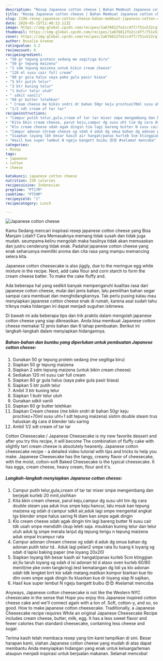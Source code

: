 ```yaml
---
description: "Resep Japanese cotton cheese | Bahan Membuat Japanese cotton cheese Yang Enak Dan Mudah"
title: "Resep Japanese cotton cheese | Bahan Membuat Japanese cotton cheese Yang Enak Dan Mudah"
slug: 1196-resep-japanese-cotton-cheese-bahan-membuat-japanese-cotton-cheese-yang-enak-dan-mudah
date: 2020-05-15T11:48:13.113Z
image: https://img-global.cpcdn.com/recipes/1a676012fe2cc4ff/751x532cq70/japanese-cotton-cheese-foto-resep-utama.jpg
thumbnail: https://img-global.cpcdn.com/recipes/1a676012fe2cc4ff/751x532cq70/japanese-cotton-cheese-foto-resep-utama.jpg
cover: https://img-global.cpcdn.com/recipes/1a676012fe2cc4ff/751x532cq70/japanese-cotton-cheese-foto-resep-utama.jpg
author: Rosalie Greene
ratingvalue: 4.2
reviewcount: 6
recipeingredient:
- "50 gr tepung protein sedang me segitiga biru"
- "50 gr tepung maizena"
- "2 sdm tepung maizena untuk bikin cream cheese"
- "120 ml susu cair full cream"
- "80 gr gula halus saya pake gula pasir biasa"
- "5 btr putih telur"
- "3 btr kuning telur"
- "1 butir telur utuh"
- " sdkit vanili"
- "60 gr butter lelehkan"
- " Cream cheese me bikin sndri dr bahan 50gr keju prochiez70ml susu uht1 sdt tepung maizena sistim double steam trus haluskan dg cara d blender lalu saring"
- "1/2 sdt cream of tar tar"
recipeinstructions:
- "Campur putih telur,gula,cream of tar tar mixer smpe mengembang dan berjejak kurleb 20 mnit,sisihkan"
- "Kita bkin cream cheese, parut keju,campur dg susu uht tim dg cara double steam yaa aduk trus smpe keju hancur, lalu msuk kan tepung maizena xg sdah d campur sdkit air,aduk lagi smpe mengental angkat lgs blender smpe halus saring N diam kan smpe agak dingin"
- "Klo cream cheese sdah agak dingin tim lagi bareng butter N susu cair tdk usah smpe mendidih ckup leleh saja. msukkan kuning telur dan telur utuh aduk lg smpe merata lanjut dg tepung terigu n tepung maizena aduk smpai trcampur rata"
- "Campur adonan chream cheese xg sdah d aduk dg smua bahan dg adonan putih telur td.. Aduk lagi pelan2 smpe rata llu tuang k loyang xg sdah d lapisi baking paper (me loyang 20x20)"
- "Siapkan loyang lbh besar kasih air hangat/panas kurleb 5cm ktinggian air,llu taruh loyang xg sdah d isi adonan td d atasx oven kurleb 60/80 menit(me pke oven tangkring).test kematangan dg lidi ya klo adonan sdah tdk lengket brrt kie sdah matang.matikan kompor biarkan kue tto dlm oven smpe agak dingin llu kluarkan kue dr loyang siap N sajikan,"
- "Hasil kue super lembut N ngeju bangett buibu 😍😍 #selamat mencoba"
categories:
- Resep
tags:
- japanese
- cotton
- cheese

katakunci: japanese cotton cheese 
nutrition: 239 calories
recipecuisine: Indonesian
preptime: "PT17M"
cooktime: "PT59M"
recipeyield: "1"
recipecategory: Lunch

---
```



![Japanese cotton cheese](https://img-global.cpcdn.com/recipes/1a676012fe2cc4ff/751x532cq70/japanese-cotton-cheese-foto-resep-utama.jpg)

Kamu Sedang mencari inspirasi resep japanese cotton cheese yang Bisa Manjain Lidah? Cara Memasaknya memang tidak susah dan tidak juga mudah. seumpama keliru mengolah maka hasilnya tidak akan memuaskan dan justru cenderung tidak enak. Padahal japanese cotton cheese yang enak seharusnya memiliki aroma dan cita rasa yang mampu memancing selera kita.

Japanese cotton cheesecake is also jiggly, due to the meringue egg white mixture in the recipe. Next, add cake flour and corn starch to form the cream cheese batter. To make the cake fluffy and.

Ada beberapa hal yang sedikit banyak mempengaruhi kualitas rasa dari japanese cotton cheese, mulai dari jenis bahan, lalu pemilihan bahan segar sampai cara membuat dan menghidangkannya. Tak perlu pusing kalau mau menyiapkan japanese cotton cheese enak di rumah, karena asal sudah tahu triknya maka hidangan ini dapat menjadi suguhan istimewa.


Di bawah ini ada beberapa tips dan trik praktis dalam mengolah japanese cotton cheese yang siap dikreasikan. Anda bisa membuat Japanese cotton cheese memakai 12 jenis bahan dan 6 tahap pembuatan. Berikut ini langkah-langkah dalam menyiapkan hidangannya.

<!--inarticleads1-->

##### Bahan-bahan dan bumbu yang diperlukan untuk pembuatan Japanese cotton cheese:

1. Gunakan 50 gr tepung protein sedang (me segitiga biru)
1. Siapkan 50 gr tepung maizena
1. Siapkan 2 sdm tepung maizena (untuk bikin cream cheese)
1. Sediakan 120 ml susu cair full cream
1. Siapkan 80 gr gula halus (saya pake gula pasir biasa)
1. Siapkan 5 btr putih telur
1. Ambil 3 btr kuning telur
1. Siapkan 1 butir telur utuh
1. Gunakan  sdkit vanili
1. Siapkan 60 gr butter lelehkan
1. Siapkan  Cream cheese (me bikin sndri dr bahan 50gr keju prochiez+70ml susu uht+1 sdt tepung maizena) sistim double steam trus haluskan dg cara d blender lalu saring
1. Ambil 1/2 sdt cream of tar tar


Cotton Cheesecake / Japanese Cheesecake is my new favorite dessert and after you try this recipe, it will become The combination of fluffy cake with slightly tart cream cheese is absolutely heavenly. Japanese cotton cheesecake recipe - a detailed video tutorial with tips and tricks to help you make. Japanese Cheesecake has the tangy, creamy flavor of cheesecake, with the moist, cotton-soft Baked Cheesecake is the typical cheesecake. It has eggs, cream cheese, heavy cream, flour and it&#39;s. 

<!--inarticleads2-->

##### Langkah-langkah menyiapkan Japanese cotton cheese:

1. Campur putih telur,gula,cream of tar tar mixer smpe mengembang dan berjejak kurleb 20 mnit,sisihkan
1. Kita bkin cream cheese, parut keju,campur dg susu uht tim dg cara double steam yaa aduk trus smpe keju hancur, lalu msuk kan tepung maizena xg sdah d campur sdkit air,aduk lagi smpe mengental angkat lgs blender smpe halus saring N diam kan smpe agak dingin
1. Klo cream cheese sdah agak dingin tim lagi bareng butter N susu cair tdk usah smpe mendidih ckup leleh saja. msukkan kuning telur dan telur utuh aduk lg smpe merata lanjut dg tepung terigu n tepung maizena aduk smpai trcampur rata
1. Campur adonan chream cheese xg sdah d aduk dg smua bahan dg adonan putih telur td.. Aduk lagi pelan2 smpe rata llu tuang k loyang xg sdah d lapisi baking paper (me loyang 20x20)
1. Siapkan loyang lbh besar kasih air hangat/panas kurleb 5cm ktinggian air,llu taruh loyang xg sdah d isi adonan td d atasx oven kurleb 60/80 menit(me pke oven tangkring).test kematangan dg lidi ya klo adonan sdah tdk lengket brrt kie sdah matang.matikan kompor biarkan kue tto dlm oven smpe agak dingin llu kluarkan kue dr loyang siap N sajikan,
1. Hasil kue super lembut N ngeju bangett buibu 😍😍 #selamat mencoba


Anyways, Japanese cotton cheesecake is not like the Western NYC cheesecake in the sense that Hope you enjoy this Japanese inspired cotton cheese cake and we&#39;ll connect again with a ton of. Soft, cotton-y, and so, so good. How to make japanese cotton cheesecake. Traditionally, a Japanese Cheesecake recipe requires While an original Japanese Cheesecake Recipe includes cream cheese, butter, milk, egg. It has a less sweet flavor and fewer calories than standard cheesecake, containing less cheese and sugar. 

Terima kasih telah membaca resep yang tim kami tampilkan di sini. Besar harapan kami, olahan Japanese cotton cheese yang mudah di atas dapat membantu Anda menyiapkan hidangan yang enak untuk keluarga/teman ataupun menjadi inspirasi untuk berjualan makanan. Selamat mencoba!
